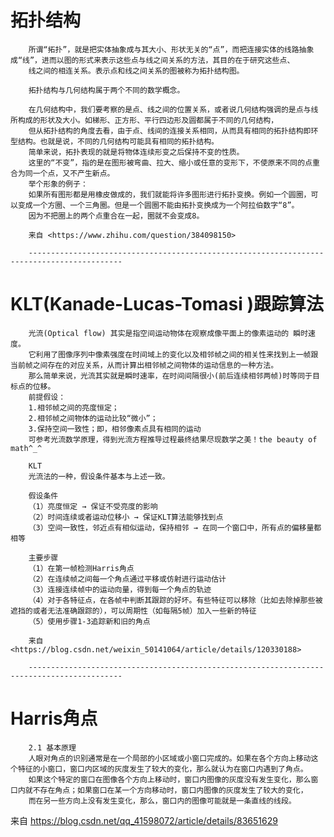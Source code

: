 #	拓扑结构
		所谓“拓扑”，就是把实体抽象成与其大小、形状无关的“点”，而把连接实体的线路抽象成“线”，进而以图的形式来表示这些点与线之间关系的方法，其目的在于研究这些点、
		线之间的相连关系。表示点和线之间关系的图被称为拓扑结构图。
		
		拓扑结构与几何结构属于两个不同的数学概念。
		
		在几何结构中，我们要考察的是点、线之间的位置关系，或者说几何结构强调的是点与线所构成的形状及大小。如梯形、正方形、平行四边形及圆都属于不同的几何结构，
		但从拓扑结构的角度去看，由于点、线间的连接关系相同，从而具有相同的拓扑结构即环型结构。也就是说，不同的几何结构可能具有相同的拓扑结构。
		简单来说，拓扑表现的就是将物体连续形变之后保持不变的性质。
		这里的“不变”，指的是在图形被弯曲、拉大、缩小或任意的变形下，不使原来不同的点重合为同一个点，又不产生新点。
		举个形象的例子：
		如果所有图形都是用橡皮做成的，我们就能将许多图形进行拓扑变换。例如一个圆圈，可以变成一个方圈、一个三角圈。但是一个圆圈不能由拓扑变换成为一个阿拉伯数字“8”。
		因为不把圈上的两个点重合在一起，圈就不会变成8。
		
		来自 <https://www.zhihu.com/question/384098150> 
		
		-------------------------------------------------------------------------------------------
    
#	KLT(Kanade-Lucas-Tomasi )跟踪算法
		光流(Optical flow) 其实是指空间运动物体在观察成像平面上的像素运动的 瞬时速度。
		它利用了图像序列中像素强度在时间域上的变化以及相邻帧之间的相关性来找到上一帧跟当前帧之间存在的对应关系，从而计算出相邻帧之间物体的运动信息的一种方法。
		那么简单来说，光流其实就是瞬时速率，在时间间隔很小(前后连续相邻两帧)时等同于目标点的位移。
		前提假设：
		1.相邻帧之间的亮度恒定；
		2.相邻帧之间物体的运动比较“微小”；
		3.保持空间一致性；即，相邻像素点具有相同的运动
		可参考光流数学原理，得到光流方程推导过程最终结果尽现数学之美！the beauty of math^_^
		
		KLT
		光流法的一种，假设条件基本与上述一致。
		
		假设条件
		（1）亮度恒定 → 保证不受亮度的影响
		（2）时间连续或者运动位移小 → 保证KLT算法能够找到点
		（3）空间一致性，邻近点有相似运动，保持相邻 → 在同一个窗口中，所有点的偏移量都相等
		
		主要步骤
		（1）在第一帧检测Harris角点
		（2）在连续帧之间每一个角点通过平移或仿射进行运动估计
		（3）连接连续帧中的运动向量，得到每一个角点的轨迹
		（4）对于各特征点，在各帧中判断其跟踪的好坏。有些特征可以移除（比如去除掉那些被遮挡的或者无法准确跟踪的），可以周期性（如每隔5帧）加入一些新的特征
		（5）使用步骤1-3追踪新和旧的角点
		
		来自 <https://blog.csdn.net/weixin_50141064/article/details/120330188> 
				
		-------------------------------------------------------------------------------------------
    
#	Harris角点
		2.1 基本原理
		人眼对角点的识别通常是在一个局部的小区域或小窗口完成的。如果在各个方向上移动这个特征的小窗口，窗口内区域的灰度发生了较大的变化，那么就认为在窗口内遇到了角点。
		如果这个特定的窗口在图像各个方向上移动时，窗口内图像的灰度没有发生变化，那么窗口内就不存在角点；如果窗口在某一个方向移动时，窗口内图像的灰度发生了较大的变化，
		而在另一些方向上没有发生变化，那么，窗口内的图像可能就是一条直线的线段。
		
来自 <https://blog.csdn.net/qq_41598072/article/details/83651629>
